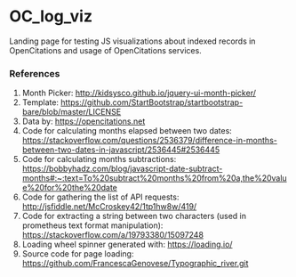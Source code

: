 # OC_log_viz
Landing page for testing JS visualizations about indexed records in OpenCitations and usage of OpenCitations services.

### References
<ol>
<li>Month Picker: <a href="http://kidsysco.github.io/jquery-ui-month-picker/">http://kidsysco.github.io/jquery-ui-month-picker/</a></li>
<li>Template: <a href="https://github.com/StartBootstrap/startbootstrap-bare/blob/master/LICENSE">https://github.com/StartBootstrap/startbootstrap-bare/blob/master/LICENSE</a></li>
<li>Data by: <a href="https://opencitations.net">https://opencitations.net</a></li>
<li>Code for calculating months elapsed between two dates: <a href="https://stackoverflow.com/questions/2536379/difference-in-months-between-two-dates-in-javascript/2536445#2536445">https://stackoverflow.com/questions/2536379/difference-in-months-between-two-dates-in-javascript/2536445#2536445</a> </li>
<li>Code for calculating months subtractions: <a href="https://bobbyhadz.com/blog/javascript-date-subtract-months#:~:text=To%20subtract%20months%20from%20a,the%20value%20for%20the%20date">https://bobbyhadz.com/blog/javascript-date-subtract-months#:~:text=To%20subtract%20months%20from%20a,the%20value%20for%20the%20date</a> </li>
<li>Code for gathering the list of API requests: <a href="http://jsfiddle.net/McCroskey42/1tp1hw8w/419/">http://jsfiddle.net/McCroskey42/1tp1hw8w/419/</a> </li>
<li>Code for extracting a string between two characters (used in prometheus text format manipulation): <a href="https://stackoverflow.com/a/19793380/15097248">https://stackoverflow.com/a/19793380/15097248</a> </li>
<li>Loading wheel spinner generated with: <a href="https://loading.io/">https://loading.io/</a></li>
<li>Source code for page loading: <a href="https://github.com/FrancescaGenovese/Typographic_river.git">https://github.com/FrancescaGenovese/Typographic_river.git</a></li>
</ol>